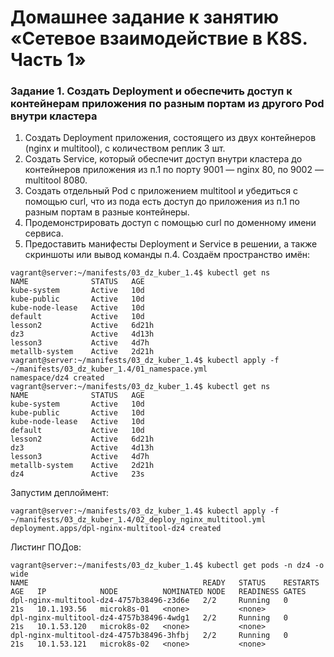 # Домашнее задание к занятию «Сетевое взаимодействие в K8S. Часть 1»
### Задание 1. Создать Deployment и обеспечить доступ к контейнерам приложения по разным портам из другого Pod внутри кластера
1) Создать Deployment приложения, состоящего из двух контейнеров (nginx и multitool), с количеством реплик 3 шт.
2) Создать Service, который обеспечит доступ внутри кластера до контейнеров приложения из п.1 по порту 9001 — nginx 80, по 9002 — multitool 8080.
3) Создать отдельный Pod с приложением multitool и убедиться с помощью curl, что из пода есть доступ до приложения из п.1 по разным портам в разные контейнеры.
4) Продемонстрировать доступ с помощью curl по доменному имени сервиса.
5) Предоставить манифесты Deployment и Service в решении, а также скриншоты или вывод команды п.4.
Создаём пространство имён:
```
vagrant@server:~/manifests/03_dz_kuber_1.4$ kubectl get ns
NAME              STATUS   AGE
kube-system       Active   10d
kube-public       Active   10d
kube-node-lease   Active   10d
default           Active   10d
lesson2           Active   6d21h
dz3               Active   4d13h
lesson3           Active   4d7h
metallb-system    Active   2d21h
vagrant@server:~/manifests/03_dz_kuber_1.4$ kubectl apply -f ~/manifests/03_dz_kuber_1.4/01_namespace.yml
namespace/dz4 created
vagrant@server:~/manifests/03_dz_kuber_1.4$ kubectl get ns
NAME              STATUS   AGE
kube-system       Active   10d
kube-public       Active   10d
kube-node-lease   Active   10d
default           Active   10d
lesson2           Active   6d21h
dz3               Active   4d13h
lesson3           Active   4d7h
metallb-system    Active   2d21h
dz4               Active   23s
```
Запустим деплоймент:
```
vagrant@server:~/manifests/03_dz_kuber_1.4$ kubectl apply -f ~/manifests/03_dz_kuber_1.4/02_deploy_nginx_multitool.yml
deployment.apps/dpl-nginx-multitool-dz4 created
```
Листинг ПОДов:
```
vagrant@server:~/manifests/03_dz_kuber_1.4$ kubectl get pods -n dz4 -o wide
NAME                                       READY   STATUS    RESTARTS   AGE   IP            NODE          NOMINATED NODE   READINESS GATES
dpl-nginx-multitool-dz4-4757b38496-z3d6e   2/2     Running   0          21s   10.1.193.56   microk8s-01   <none>           <none>
dpl-nginx-multitool-dz4-4757b38496-4wdg1   2/2     Running   0          21s   10.1.53.120   microk8s-02   <none>           <none>
dpl-nginx-multitool-dz4-4757b38496-3hfbj   2/2     Running   0          21s   10.1.53.121   microk8s-02   <none>           <none>
```









